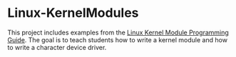 # Linux-KernelModules

This project includes examples from the [Linux Kernel Module Programming Guide](https://sysprog21.github.io/lkmpg/#introduction). The goal is to teach students how to write a kernel module and how to write a character device driver.


	
